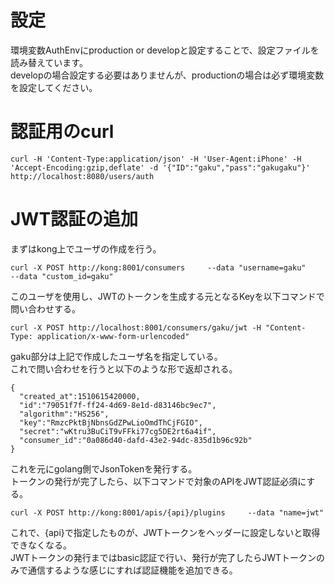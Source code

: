 # 設定
環境変数AuthEnvにproduction or developと設定することで、設定ファイルを読み替えています。  
developの場合設定する必要はありませんが、productionの場合は必ず環境変数を設定してください。  

# 認証用のcurl

    curl -H 'Content-Type:application/json' -H 'User-Agent:iPhone' -H 'Accept-Encoding:gzip,deflate' -d '{"ID":"gaku","pass":"gakugaku"}' http://localhost:8080/users/auth

# JWT認証の追加
まずはkong上でユーザの作成を行う。

    curl -X POST http://kong:8001/consumers     --data "username=gaku"     --data "custom_id=gaku"

このユーザを使用し、JWTのトークンを生成する元となるKeyを以下コマンドで問い合わせする。

    curl -X POST http://localhost:8001/consumers/gaku/jwt -H "Content-Type: application/x-www-form-urlencoded"

gaku部分は上記で作成したユーザ名を指定している。  
これで問い合わせを行うと以下のような形で返却される。

    {
      "created_at":1510615420000,
      "id":"79051f7f-ff24-4d69-8e1d-d83146bc9ec7",
      "algorithm":"HS256",
      "key":"RmzcPktBjNbnsGdZPwLioOmdThCjFGIO",
      "secret":"wKtru3BuCiT9vFFki77cg5DE2rt6a4if",
      "consumer_id":"0a086d40-dafd-43e2-94dc-835d1b96c92b"
    }

これを元にgolang側でJsonTokenを発行する。  
トークンの発行が完了したら、以下コマンドで対象のAPIをJWT認証必須にする。

    curl -X POST http://kong:8001/apis/{api}/plugins     --data "name=jwt"

これで、{api}で指定したものが、JWTトークンをヘッダーに設定しないと取得できなくなる。  
JWTトークンの発行まではbasic認証で行い、発行が完了したらJWTトークンのみで通信するような感じにすれば認証機能を追加できる。

